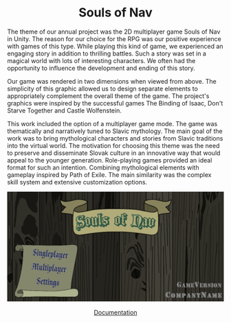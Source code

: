 <div align="center">
    <h1>
        Souls of Nav
    </h1>
</div>
<div align="left">
    <div>
        <p>
            The theme of our annual project was the 2D multiplayer game Souls of Nav in Unity. The reason for our choice for the RPG was our positive experience with games of this type. While playing this kind of game, we experienced an engaging story in addition to thrilling battles. Such a story was set in a magical world with lots of interesting characters. We often had the opportunity to influence the development and ending of this story. 
        </p><p>
            Our game was rendered in two dimensions when viewed from above. The simplicity of this graphic allowed us to design separate elements to appropriately complement the overall theme of the game. The project's graphics were inspired by the successful games The Binding of Isaac, Don't Starve Together and Castle Wolfenstein. 
        </p><p>
            This work included the option of a multiplayer game mode. The game was thematically and narratively tuned to Slavic mythology. The main goal of the work was to bring mythological characters and stories from Slavic traditions into the virtual world. The motivation for choosing this theme was the need to preserve and disseminate Slovak culture in an innovative way that would appeal to the younger generation. Role-playing games provided an ideal format for such an intention. Combining mythological elements with gameplay inspired by Path of Exile. The main similarity was the complex skill system and extensive customization options.
        </p>
    </div>
</div>

![MainMenu](./_attachs/Screenshot%202024-10-23%20181823.png)

<div align="center">

[Documentation](./DOCUMENTATION.md)

</dev>